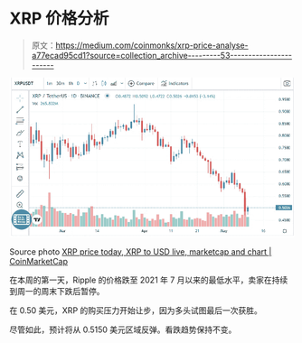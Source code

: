 # XRP 价格分析

> 原文：<https://medium.com/coinmonks/xrp-price-analyse-a77ecad95cd1?source=collection_archive---------53----------------------->

![](img/e631a9769f6f1f384a8b8c3e27d7d9c0.png)

Source photo [XRP price today, XRP to USD live, marketcap and chart | CoinMarketCap](https://coinmarketcap.com/currencies/xrp/)

在本周的第一天，Ripple 的价格跌至 2021 年 7 月以来的最低水平，卖家在持续到周一的周末下跌后暂停。

在 0.50 美元，XRP 的购买压力开始让步，因为多头试图最后一次获胜。

尽管如此，预计将从 0.5150 美元区域反弹。看跌趋势保持不变。